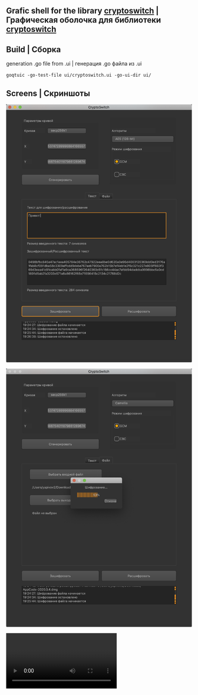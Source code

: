 ## Grafic shell for the library [cryptoswitch](https://github.com/elizarpif/diploma-elliptic) | Графическая оболочка для библиотеки [cryptoswitch](https://github.com/elizarpif/diploma-elliptic)


## Build | Сборка

generation .go file from .ui | генерация .go файла из .ui
```shell script
goqtuic -go-test-file ui/cryptoswitch.ui -go-ui-dir ui/
```

## Screens | Скриншоты

![Text encryption | Шифрование текста](https://github.com/elizarpif/cryptoswitch-ui/blob/develop/assets/11.png)

![File encryption | Шифрование файла](https://github.com/elizarpif/cryptoswitch-ui/blob/develop/assets/22.png)

![Example of the working program | Образец работы программы (видео)](https://github.com/elizarpif/cryptoswitch-ui/blob/develop/assets/record.mov)
